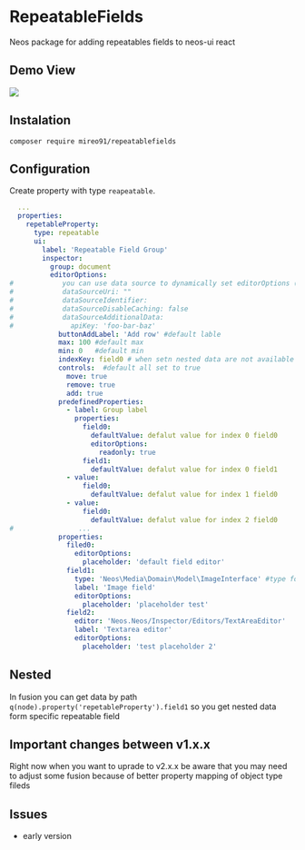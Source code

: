 # RepeatableFields
Neos package for adding repeatables fields to neos-ui react

## Demo View
![](repeatable.gif)

## Instalation

`composer require mireo91/repeatablefields`

## Configuration
Create property with type `reapeatable`.

```YAML
  ...
  properties:
    repetableProperty:
      type: repeatable
      ui:
        label: 'Repeatable Field Group'
        inspector:
          group: document
          editorOptions:
#            you can use data source to dynamically set editorOptions (example: {predefinedProperties: [...]}) 
#            dataSourceUri: "" 
#            dataSourceIdentifier: 
#            dataSourceDisableCaching: false
#            dataSourceAdditionalData:
#              apiKey: 'foo-bar-baz'
            buttonAddLabel: 'Add row' #default lable
            max: 100 #default max
            min: 0   #default min
            indexKey: field0 # when setn nested data are not available but you can get data like (.property("repeatableProperty.[value of field0].field1"))
            controls:  #default all set to true
              move: true
              remove: true
              add: true
            predefinedProperties:
              - label: Group label
                properties:
                  field0:
                    defaultValue: defalut value for index 0 field0
                    editorOptions:
                      readonly: true
                  field1:
                    defaultValue: defalut value for index 0 field1 
              - value:
                  field0: 
                    defaultValue: defalut value for index 1 field0
              - value:
                  field0:
                    defaultValue: defalut value for index 2 field0
#                ...
            properties:
              filed0:
                editorOptions:
                  placeholder: 'default field editor'
              field1:
              	type: 'Neos\Media\Domain\Model\ImageInterface' #type for property mapper
                label: 'Image field'
                editorOptions:
                  placeholder: 'placeholder test'
              field2:
                editor: 'Neos.Neos/Inspector/Editors/TextAreaEditor'
                label: 'Textarea editor'
                editorOptions:
                  placeholder: 'test placeholder 2'
```

## Nested

In fusion you can get data by path  `q(node).property('repetableProperty').field1` so you get nested data form specific repeatable field  

## Important changes between v1.x.x

Right now when you want to uprade to v2.x.x be aware that you may need to adjust some fusion because of better property mapping of object type fileds 

## Issues

- early version
